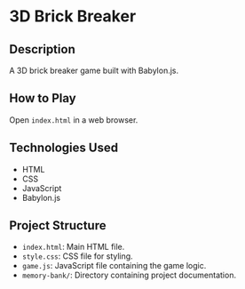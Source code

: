 # 3D Brick Breaker

## Description
A 3D brick breaker game built with Babylon.js.

## How to Play
Open `index.html` in a web browser.

## Technologies Used
- HTML
- CSS
- JavaScript
- Babylon.js

## Project Structure
- `index.html`: Main HTML file.
- `style.css`: CSS file for styling.
- `game.js`: JavaScript file containing the game logic.
- `memory-bank/`: Directory containing project documentation.
